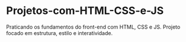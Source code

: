 # Projetos-com-HTML-CSS-e-JS
Praticando os fundamentos do front-end com HTML, CSS e JS. Projeto focado em estrutura, estilo e interatividade.
